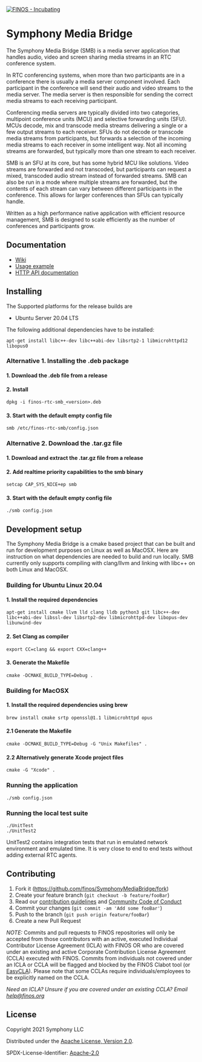 [![FINOS - Incubating](https://cdn.jsdelivr.net/gh/finos/contrib-toolbox@master/images/badge-incubating.svg)](https://finosfoundation.atlassian.net/wiki/display/FINOS/Incubating)

# Symphony Media Bridge

The Symphony Media Bridge (SMB) is a media server application that handles audio, video and screen sharing media streams in an RTC conference system.

In RTC conferencing systems, when more than two participants are in a conference there is usually a media server component involved. Each participant in the conference will send their audio and video streams to the media server. The media server is then responsible for sending the correct media streams to each receiving participant.

Conferencing media servers are typically divided into two categories, multipoint conference units (MCU) and selective forwarding units (SFU).
MCUs decode, mix and transcode media streams delivering a single or a few output streams to each receiver. SFUs do not decode or transcode media streams from participants, but forwards a selection of the incoming media streams to each receiver in some intelligent way. Not all incoming streams are forwarded, but typically more than one stream to each receiver.

SMB is an SFU at its core, but has some hybrid MCU like solutions. Video streams are forwarded and not transcoded, but participants can request a mixed, transcoded audio stream instead of forwarded streams. SMB can also be run in a mode where multiple streams are forwarded, but the contents of each stream can vary between different participants in the conference. This allows for larger conferences than SFUs can typically handle.

Written as a high performance native application with efficient resource management, SMB is designed to scale efficiently as the number of conferences and participants grow.

## Documentation

-   [Wiki](https://github.com/finos/SymphonyMediaBridge/wiki)
-   [Usage example](https://github.com/finos/SymphonyMediaBridge/tree/master/examples)
-   [HTTP API documentation](https://github.com/finos/SymphonyMediaBridge/tree/master/doc/api/READMEapi.md)

## Installing

The Supported platforms for the release builds are

-   Ubuntu Server 20.04 LTS

The following additional dependencies have to be installed:

`apt-get install libc++-dev libc++abi-dev libsrtp2-1 libmicrohttpd12 libopus0`

### Alternative 1. Installing the .deb package

#### 1. Download the .deb file from a release

#### 2. Install

`dpkg -i finos-rtc-smb_<version>.deb`

#### 3. Start with the default empty config file

`smb /etc/finos-rtc-smb/config.json`

### Alternative 2. Download the .tar.gz file

#### 1. Download and extract the .tar.gz file from a release

#### 2. Add realtime priority capabilities to the smb binary

`setcap CAP_SYS_NICE+ep smb`

#### 3. Start with the default empty config file

`./smb config.json`

## Development setup

The Symphony Media Bridge is a cmake based project that can be built and run for development purposes on Linux as well as MacOSX. Here are instruction on what dependencies are needed to build and run locally. SMB currently only supports compiling with clang/llvm and linking with libc++ on both Linux and MacOSX.

### Building for Ubuntu Linux 20.04

#### 1. Install the required dependencies

`apt-get install cmake llvm lld clang lldb python3 git libc++-dev libc++abi-dev libssl-dev libsrtp2-dev libmicrohttpd-dev libopus-dev libunwind-dev`

#### 2. Set Clang as compiler

`export CC=clang && export CXX=clang++`

#### 3. Generate the Makefile

`cmake -DCMAKE_BUILD_TYPE=Debug .`

### Building for MacOSX

#### 1. Install the required dependencies using brew

`brew install cmake srtp openssl@1.1 libmicrohttpd opus`

#### 2.1 Generate the Makefile

`cmake -DCMAKE_BUILD_TYPE=Debug -G "Unix Makefiles" .`

#### 2.2 Alternatively generate Xcode project files

`cmake -G "Xcode" .`

### Running the application

`./smb config.json`

### Running the local test suite

```
./UnitTest
./UnitTest2
```

UnitTest2 contains integration tests that run in emulated network environment and emulated time.
It is very close to end to end tests without adding external RTC agents.

## Contributing

1. Fork it (<https://github.com/finos/SymphonyMediaBridge/fork>)
2. Create your feature branch (`git checkout -b feature/fooBar`)
3. Read our [contribution guidelines](.github/CONTRIBUTING.md) and [Community Code of Conduct](https://www.finos.org/code-of-conduct)
4. Commit your changes (`git commit -am 'Add some fooBar'`)
5. Push to the branch (`git push origin feature/fooBar`)
6. Create a new Pull Request

_NOTE:_ Commits and pull requests to FINOS repositories will only be accepted from those contributors with an active, executed Individual Contributor License Agreement (ICLA) with FINOS OR who are covered under an existing and active Corporate Contribution License Agreement (CCLA) executed with FINOS. Commits from individuals not covered under an ICLA or CCLA will be flagged and blocked by the FINOS Clabot tool (or [EasyCLA](https://github.com/finos/community/blob/master/governance/Software-Projects/EasyCLA.md)). Please note that some CCLAs require individuals/employees to be explicitly named on the CCLA.

_Need an ICLA? Unsure if you are covered under an existing CCLA? Email [help@finos.org](mailto:help@finos.org)_

## License

Copyright 2021 Symphony LLC

Distributed under the [Apache License, Version 2.0](http://www.apache.org/licenses/LICENSE-2.0).

SPDX-License-Identifier: [Apache-2.0](https://spdx.org/licenses/Apache-2.0)
